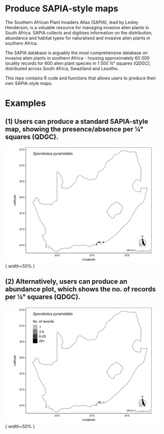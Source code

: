 # Produce SAPIA-style maps 

The Southern African Plant Invaders Atlas (SAPIA), lead by Lesley Henderson, is a valuable resource for managing invasive alien plants in South Africa. SAPIA collects and digitises information on the distribution, abundance and habitat types for naturalised and invasive alien plants in southern Africa. 

The SAPIA database is arguably the most comprehensive database on invasive alien plants in southern Africa - housing approximately 60 000 locality records for 600 alien plant species in 1 500 ¼° squares (QDGC), distributed across South Africa, Swaziland and Lesotho. 

This repo contains R code and functions that allows users to produce their own SAPIA-style maps. 

# Examples

## (1) Users can produce a standard SAPIA-style map, showing the presence/absence per ¼° squares (QDGC). 

![SAPIA-style map](figures/spo_pyr_pres_map.png){ width=50% }

## (2) Alternatively, users can produce an abundance plot, which shows the no. of records per ¼° squares (QDGC).

![SAPIA-style map](figures/spo_pyr_abun_map.png){ width=50% }
